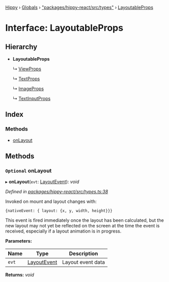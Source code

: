[Hippy](../README.md) › [Globals](../globals.md) › ["packages/hippy-react/src/types"](../modules/_packages_hippy_react_src_types_.md) › [LayoutableProps](_packages_hippy_react_src_types_.layoutableprops.md)

# Interface: LayoutableProps

## Hierarchy

* **LayoutableProps**

  ↳ [ViewProps](_packages_hippy_react_src_components_view_.viewprops.md)

  ↳ [TextProps](_packages_hippy_react_src_components_text_.textprops.md)

  ↳ [ImageProps](_packages_hippy_react_src_components_image_.imageprops.md)

  ↳ [TextInputProps](_packages_hippy_react_src_components_text_input_.textinputprops.md)

## Index

### Methods

* [onLayout](_packages_hippy_react_src_types_.layoutableprops.md#optional-onlayout)

## Methods

### `Optional` onLayout

▸ **onLayout**(`evt`: [LayoutEvent](_types_event_.layoutevent.md)): *void*

*Defined in [packages/hippy-react/src/types.ts:38](https://github.com/jeromehan/Hippy/blob/6216275/packages/hippy-react/src/types.ts#L38)*

Invoked on mount and layout changes with:

`{nativeEvent: { layout: {x, y, width, height}}}`

This event is fired immediately once the layout has been calculated,
but the new layout may not yet be reflected on the screen
at the time the event is received, especially if a layout animation is in progress.

**Parameters:**

Name | Type | Description |
------ | ------ | ------ |
`evt` | [LayoutEvent](_types_event_.layoutevent.md) | Layout event data |

**Returns:** *void*
